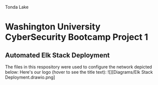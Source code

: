 Tonda Lake
# Washington University CyberSecurity Bootcamp Project 1
## Automated Elk Stack Deployment 
The files in this respository were used to configure the network depicted below:
Here's our logo (hover to see the title text):
![][Diagrams/Elk Stack Deployment.drawio.png]



